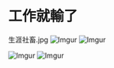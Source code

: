 # 工作就輸了

生涯社畜.jpg
![Imgur](http://i.imgur.com/46TuNoj.jpg)
![Imgur](http://i.imgur.com/q6PYrkg.jpg)


![Imgur](http://i.imgur.com/iv6exxC.jpg)
![Imgur](http://i.imgur.com/Abv82XI.jpg)
